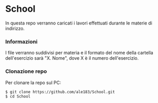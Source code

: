 # School
In questa repo verranno caricati i lavori effettuati durante le materie di indirizzo.

### Informazioni
I file verranno suddivisi per materia e il formato del nome della cartella dell'esercizio sarà "X. Nome", dove X è il numero dell'esercizio.

### Clonazione repo
Per clonare la repo sul PC:
```
$ git clone https://github.com/ale183/School.git
$ cd School
```

